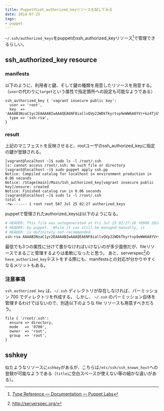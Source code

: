 ```yaml
---
title: Puppetのssh_authorized_keyリソースを試してみる
date: 2014-07-25
tags:
- puppet
---
```

`~/.ssh/authorized_keys`をpuppetのssh_authorized_keyリソース[^1]で管理できるらしい。

## ssh_authorized_key resource

### manifests

以下のように、利用者と鍵、そして鍵の種類を用意したリソースを用意する。  
（`user`の代わりに`target`という属性で指定箇所への設定も可能なようである）

```puppet
ssh_authorized_key { 'vagrant insecure public key':
  user => 'root',
  key  => 'AAAAB3NzaC1yc2EAAAABIwAAAQEA6NF8iallvQVp22WDkTkyrtvp9eWW6A8YVr+kz4TjGYe7gHzIw+niNltGEFHzD8+v1I2YJ6oXevct1YeS0o9HZyN1Q9qgCgzUFtdOKLv6IedplqoPkcmF0aYet2PkEDo3MlTBckFXPITAMzF8dJSIFo9D8HfdOV0IAdx4O7PtixWKn5y2hMNG0zQPyUecp4pzC6kivAIhyfHilFR61RGL+GPXQ2MWZWFYbAGjyiYJnAmCP3NOTd0jMZEnDkbUvxhMmBYSdETk1rRgm+R4LOzFUGaHqHDLKLX+FIPKcF96hrucXzcWyLbIbEgE98OHlnVYCzRdK8jlqm8tehUc9c9WhQ==',
  type => 'ssh-rsa',
}
```

### result

上記のマニフェストを反映させると、rootユーザのssh_authorized_keyに指定の鍵が登録される。

```shell-session
[vagrant@localhost ~]$ sudo ls -l /root/.ssh
ls: cannot access /root/.ssh: No such file or directory
[vagrant@localhost ~]$ sudo puppet apply ssh.pp
Notice: Compiled catalog for localhost in environment production in 0.06 seconds
Notice: /Stage[main]/Main/Ssh_authorized_key[vagrant insecure public key]/ensure: created
Notice: Finished catalog run in 0.06 seconds
[vagrant@localhost ~]$ sudo ls -l /root/.ssh
total 4
-rw------- 1 root root 587 Jul 25 02:27 authorized_keys
```

puppetで管理されたauthorized_keysは以下のようになる。

```sh
# HEADER: This file was autogenerated at Fri Jul 25 02:27:26 +0900 2014
# HEADER: by puppet.  While it can still be managed manually, it
# HEADER: is definitely not recommended.
ssh-rsa AAAAB3NzaC1yc2EAAAABIwAAAQEA6NF8iallvQVp22WDkTkyrtvp9eWW6A8YVr+kz4TjGYe7gHzIw+niNltGEFHzD8+v1I2YJ6oXevct1YeS0o9HZyN1Q9qgCgzUFtdOKLv6IedplqoPkcmF0aYet2PkEDo3MlTBckFXPITAMzF8dJSIFo9D8HfdOV0IAdx4O7PtixWKn5y2hMNG0zQPyUecp4pzC6kivAIhyfHilFR61RGL+GPXQ2MWZWFYbAGjyiYJnAmCP3NOTd0jMZEnDkbUvxhMmBYSdETk1rRgm+R4LOzFUGaHqHDLKLX+FIPKcF96hrucXzcWyLbIbEgE98OHlnVYCzRdK8jlqm8tehUc9c9WhQ== vagrant insecure public key
```

最低でも3つの属性に分けて書かなければいけないのが多少面倒だが、fileリソースでまるごと管理するよりは柔軟になったと思う。
あと、serverspec[^2]の`have_authorized_key`テストをする際にも、manifestsとの対応が分かりやすくなるメリットもある。

### 注意事項

`ssh_authorized_key` は、`~/.ssh` ディレクトリが存在しなければ、パーミッション 700 でディレクトリを作成する。
しかし、 `~/.ssh` のパーミッション自体を管理するわけではないので、別途以下のような file リソースも用意すべきだろう。

```puppet
file { '/root/.ssh':
  ensure => directory,
  mode   => '0700',
  owner  => 'root',
  group  => 'root',
}
```

## sshkey

似たようなリソースに`sshkey`があるが、こちらは`/etc/ssh/ssh_known_host`への登録が可能なようである（`title`に空白スペースが使えない等の細かな違いがある）。

[^1]: [Type Reference — Documentation — Puppet Labs](http://docs.puppetlabs.com/references/latest/type.html#sshauthorizedkey)
[^2]: http://serverspec.org/
